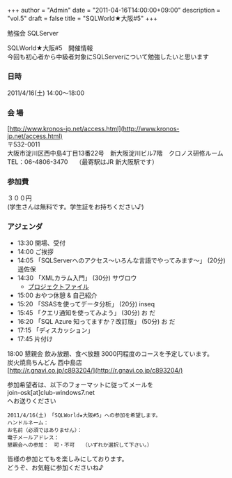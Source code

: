 +++
author = "Admin"
date = "2011-04-16T14:00:00+09:00"
description = "vol.5"
draft = false
title = "SQLWorld★大阪#5"
+++

勉強会 SQLServer


SQLWorld★大阪#5　開催情報  
今回も初心者から中級者対象にSQLServerについて勉強したいと思います  

### 日時

2011/4/16(土) 14:00～18:00

### 会 場

[http://www.kronos-jp.net/access.html](http://www.kronos-jp.net/access.html)  
〒532-0011  
大阪市淀川区西中島4丁目13番22号　新大阪淀川ビル7階　クロノス研修ルーム  
TEL：06-4806-3470　 （最寄駅はJR 新大阪駅です）  

### 参加費

３００円  
(学生さんは無料です。学生証をお持ちください♪)  

### アジェンダ

* 13:30 開場、受付
* 14:00 ご挨拶
* 14:05 「SQLServerへのアクセス～いろんな言語でやってみます～」 (20分) 遥佐保
* 14:30 「XMLカラム入門」 (30分) サヴロウ
  * [プロジェクトファイル](http://club-windows7.net/session_data/05_XMLQuery%E5%85%A5%E9%96%80.zip)
* 15:00 おやつ休憩 & 自己紹介
* 15:20 「SSASを使ってデータ分析」 (20分) inseq
* 15:45 「クエリ通知を使ってみよう」 (30分) お だ
* 16:20 「SQL Azure 知ってますか？改訂版」 (50分) お だ
* 17:15 「ディスカッション」
* 17:45 片付け

18:00 懇親会 飲み放題、食べ放題 3000円程度のコースを予定しています。  
炭火焼鳥ちんどん 西中島店  
[http://r.gnavi.co.jp/c893204/](http://r.gnavi.co.jp/c893204/)

参加希望者は、以下のフォーマットに従ってメールを  
join-osk[at]club-windows7.net  
へお送りください  

```
2011/4/16(土)　「SQLWorld★大阪#5」への参加を希望します。
ハンドルネーム：
お名前（必須ではありません）：
電子メールアドレス：
懇親会への参加：　可・不可　　（いずれか選択して下さい。）
```

皆様の参加とてもを楽しみにしております。  
どうぞ、お気軽に参加くださいね♪